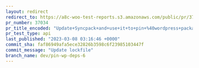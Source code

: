 ```yaml
---
layout: redirect
redirect_to: https://a8c-woo-test-reports.s3.amazonaws.com/public/pr/37034/api/index.html
pr_number: 37034
pr_title_encoded: "Update+Syncpack+and+use+it+to+pin+%40wordpress+packages+to+wp-6.0+"
pr_test_type: api
last_published: "2023-03-08 03:16:46 +0000"
commit_sha: faf86949afa5ece32826b3598c6f23985103447f
commit_message: "Update lockfile"
branch_name: dev/pin-wp-deps-6
---
```

